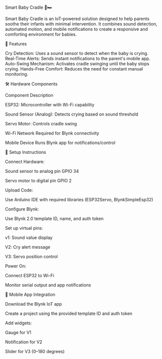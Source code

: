 Smart Baby Cradle 👶🛏️

Smart Baby Cradle is an IoT-powered solution designed to help parents soothe their infants with minimal intervention. It combines sound detection, automated motion, and mobile notifications to create a responsive and comforting environment for babies.

🧠 Features

Cry Detection: Uses a sound sensor to detect when the baby is crying.
Real-Time Alerts: Sends instant notifications to the parent's mobile app.
Auto-Swing Mechanism: Activates cradle swinging until the baby stops crying.
Hands-Free Comfort: Reduces the need for constant manual monitoring.

🛠️ Hardware Components

Component	Description

ESP32:	Microcontroller with Wi-Fi capability

Sound Sensor (Analog):	Detects crying based on sound threshold

Servo Motor: Controls cradle swing

Wi-Fi Network	Required for Blynk connectivity

Mobile Device	Runs Blynk app for notifications/control

🔧 Setup Instructions

Connect Hardware:

Sound sensor to analog pin GPIO 34

Servo motor to digital pin GPIO 2

Upload Code:

Use Arduino IDE with required libraries (ESP32Servo, BlynkSimpleEsp32)

Configure Blynk:

Use Blynk 2.0 template ID, name, and auth token

Set up virtual pins:

v1: Sound value display

V2: Cry alert message

V3: Servo position control

Power On:

Connect ESP32 to Wi-Fi

Monitor serial output and app notifications

📱 Mobile App Integration

Download the Blynk IoT app

Create a project using the provided template ID and auth token

Add widgets:

Gauge for V1

Notification for V2

Slider for V3 (0–180 degrees)
